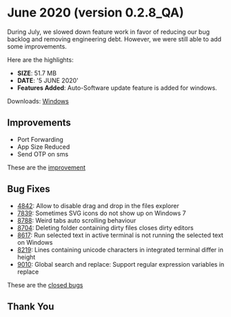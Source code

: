 # June 2020 (version 0.2.8_QA)

During July, we slowed down feature work in favor of reducing our bug backlog and removing engineering debt. However, we were still able to add some improvements.

Here are the highlights:

* **SIZE**: 51.7 MB
* **DATE**: '5 JUNE 2020'
* **Features Added**: Auto-Software update feature is added for windows.

Downloads: [Windows](https://az764295.vo.msecnd.net/stable/6276dcb0ae497766056b4c09ea75be1d76a8b679/VSCodeSetup-stable.exe)


## Improvements

* Port Forwarding
* App Size Reduced
* Send OTP on sms

These are the [improvement](#)

## Bug Fixes

* [4842](https://github.com/Microsoft/vscode/issues/48421): Allow to disable drag and drop in the files explorer
* [7839](https://github.com/Microsoft/vscode/issues/78392): Sometimes SVG icons do not show up on Windows 7
* [8788](https://github.com/Microsoft/vscode/issues/87882): Weird tabs auto scrolling behaviour
* [8704](https://github.com/Microsoft/vscode/issues/87042): Deleting folder containing dirty files closes dirty editors
* [8617](https://github.com/Microsoft/vscode/issues/8617d): Run selected text in active terminal is not running the selected text on Windows
* [8219](https://github.com/Microsoft/vscode/issues/8219d): Lines containing unicode characters in integrated terminal differ in height
* [9010](https://github.com/Microsoft/vscode/issues/9010): Global search and replace: Support regular expression variables in replace

These are the [closed bugs](https://github.com/Microsoft/vscode/issues?q=is%3Aissue+label%3Abug+milestone%3A%22July+2016%22+is%3Aclosed)

## Thank You
